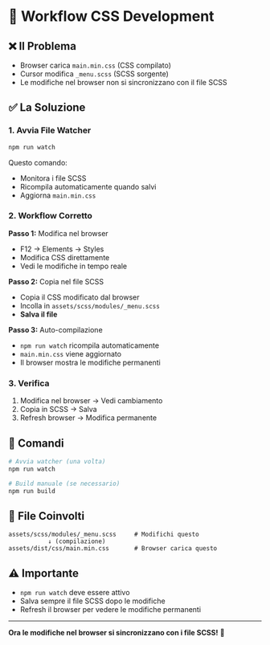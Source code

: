 # 🔄 Workflow CSS Development

## ❌ Il Problema
- Browser carica `main.min.css` (CSS compilato)
- Cursor modifica `_menu.scss` (SCSS sorgente)
- Le modifiche nel browser non si sincronizzano con il file SCSS

## ✅ La Soluzione

### 1. Avvia File Watcher
```bash
npm run watch
```
Questo comando:
- Monitora i file SCSS
- Ricompila automaticamente quando salvi
- Aggiorna `main.min.css`

### 2. Workflow Corretto

**Passo 1:** Modifica nel browser
- F12 → Elements → Styles
- Modifica CSS direttamente
- Vedi le modifiche in tempo reale

**Passo 2:** Copia nel file SCSS
- Copia il CSS modificato dal browser
- Incolla in `assets/scss/modules/_menu.scss`
- **Salva il file**

**Passo 3:** Auto-compilazione
- `npm run watch` ricompila automaticamente
- `main.min.css` viene aggiornato
- Il browser mostra le modifiche permanenti

### 3. Verifica
1. Modifica nel browser → Vedi cambiamento
2. Copia in SCSS → Salva
3. Refresh browser → Modifica permanente

## 🎯 Comandi

```bash
# Avvia watcher (una volta)
npm run watch

# Build manuale (se necessario)
npm run build
```

## 📁 File Coinvolti

```
assets/scss/modules/_menu.scss     # Modifichi questo
           ↓ (compilazione)
assets/dist/css/main.min.css       # Browser carica questo
```

## ⚠️ Importante
- `npm run watch` deve essere attivo
- Salva sempre il file SCSS dopo le modifiche
- Refresh il browser per vedere le modifiche permanenti

---

**Ora le modifiche nel browser si sincronizzano con i file SCSS!** 🎉
